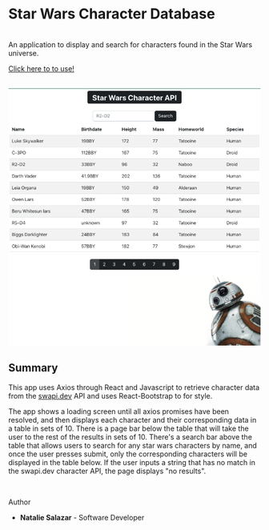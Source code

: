 # Star Wars Character Database

<br>
An application to display and search for characters found in the Star Wars universe.
<br>

[Click here to to use!](https://star-wars-api-natmsal33.herokuapp.com/)

<br>

<img src='./src/Pictures/demoPic.png'>

## Summary

This app uses Axios through React and Javascript to retrieve character data from the [swapi.dev](swapi.dev) API and uses React-Bootstrap to for style.

The app shows a loading screen until all axios promises have been resolved, and then displays each character and their corresponding data in a table in sets of 10. There is a page bar below the table that will take the user to the rest of the results in sets of 10. There's a search bar above the table that allows users to search for any star wars characters by name, and once the user presses submit, only the corresponding characters will be displayed in the table below. If the user inputs a string that has no match in the swapi.dev character API, the page displays "no results".

<br>

Author

- **Natalie Salazar** - Software Developer
